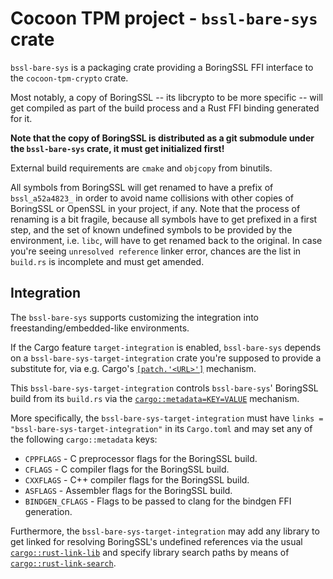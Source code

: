 # Cocoon TPM project - `bssl-bare-sys` crate

`bssl-bare-sys` is a packaging crate providing a BoringSSL FFI
interface to the `cocoon-tpm-crypto` crate.

Most notably, a copy of BoringSSL -- its libcrypto to be more specific
-- will get compiled as part of the build process and a Rust FFI
binding generated for it.

**Note that the copy of BoringSSL is distributed as a git submodule
under the `bssl-bare-sys` crate, it must get initialized first!**

External build requirements are `cmake` and `objcopy` from binutils.

All symbols from BoringSSL will get renamed to have a prefix of
`bssl_a52a4823_` in order to avoid name collisions with other copies
of BoringSSL or OpenSSL in your project, if any. Note that the process
of renaming is a bit fragile, because all symbols have to get prefixed
in a first step, and the set of known undefined symbols to be provided
by the environment, i.e. `libc`, will have to get renamed back to the
original. In case you're seeing `unresolved reference` linker error,
chances are the list in `build.rs` is incomplete and must get amended.

## Integration
The `bssl-bare-sys` supports customizing the integration into
freestanding/embedded-like environments.

If the Cargo feature `target-integration` is enabled, `bssl-bare-sys`
depends on a `bssl-bare-sys-target-integration` crate you're supposed
to provide a substitute for, via e.g. Cargo's
[`[patch.'<URL>']`](https://doc.rust-lang.org/cargo/reference/overriding-dependencies.html)
mechanism.

This `bssl-bare-sys-target-integration` controls `bssl-bare-sys`'
BoringSSL build from its `build.rs` via the
[`cargo::metadata=KEY=VALUE`](https://doc.rust-lang.org/cargo/reference/build-scripts.html#the-links-manifest-key)
mechanism.

More specifically, the `bssl-bare-sys-target-integration` must have
`links = "bssl-bare-sys-target-integration"` in its `Cargo.toml` and
may set any of the following `cargo::metadata` keys:

* `CPPFLAGS` - C preprocessor flags for the BoringSSL build.
* `CFLAGS` - C compiler flags for the BoringSSL build.
* `CXXFLAGS` - C++ compiler flags for the BoringSSL build.
* `ASFLAGS` - Assembler flags for the BoringSSL build.
* `BINDGEN_CFLAGS` - Flags to be passed to clang for the bindgen FFI
  generation.

Furthermore, the `bssl-bare-sys-target-integration` may add any
library to get linked for resolving BoringSSL's undefined references
via the usual
[`cargo::rust-link-lib`](https://doc.rust-lang.org/cargo/reference/build-scripts.html#rustc-link-lib)
and specify library search paths by means of
[`cargo::rust-link-search`](https://doc.rust-lang.org/cargo/reference/build-scripts.html#rustc-link-search).

